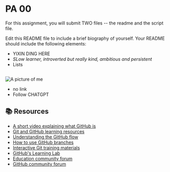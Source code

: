 # PA 00

For this assignment, you will submit TWO files -- the readme and the script file. 


Edit this README file to include a brief biography of yourself. Your README should include the following elements:
* YIXIN DING HERE
* *SLow learner, introverted but really kind, ambitious and persistent*
* Lists
##
![A picture of me](./yixin/MACSS_math%20camp/me.png)
* no link
* Follow CHATGPT




## 📚  Resources 
* [A short video explaining what GitHub is](https://www.youtube.com/watch?v=w3jLJU7DT5E&feature=youtu.be) 
* [Git and GitHub learning resources](https://docs.github.com/en/github/getting-started-with-github/git-and-github-learning-resources) 
* [Understanding the GitHub flow](https://guides.github.com/introduction/flow/)
* [How to use GitHub branches](https://www.youtube.com/watch?v=H5GJfcp3p4Q&feature=youtu.be)
* [Interactive Git training materials](https://githubtraining.github.io/training-manual/#/01_getting_ready_for_class)
* [GitHub's Learning Lab](https://github.com/apps/github-learning-lab)
* [Education community forum](https://education.github.community/)
* [GitHub community forum](https://github.community/)
